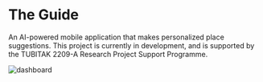 # The Guide
An AI-powered mobile application that makes personalized place suggestions. This project is currently in development, and is supported by the TUBITAK 2209-A Research Project Support Programme.
 
![dashboard](https://github.com/neslisahcelek/senior-project/assets/70594682/cb426803-ac5f-4188-b217-620008538c5f)
